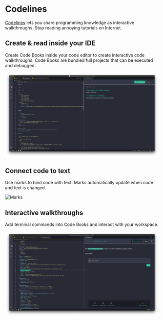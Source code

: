 # Codelines

[Codelines](https://codelines.dev) lets you share programming knowledge as interactive walkthroughs. Stop reading annoying tutorials on Internet.

## Create & read inside your IDE

Create Code Books inside your code editor to create interactive code walkthroughs.
Code Books are bundled full projects that can be executed and debugged.

![Code Book](images/codelines-book.png)


## Connect code to text

Use marks to bind code with text.
Marks automatically update when code and text is changed.

![Marks](images/codelines-marks.opng)


## Interactive walkthroughs

Add terminal commands into Code Books and interact with your workspace.

![Terminal Commands](images/codelines-command.png)
